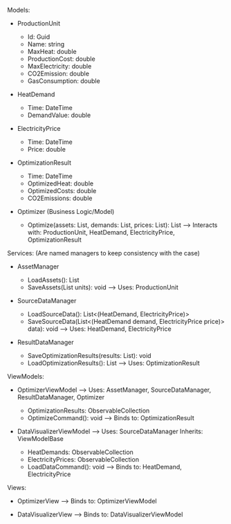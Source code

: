 Models:
- ProductionUnit
  + Id: Guid
  + Name: string
  + MaxHeat: double
  + ProductionCost: double
  + MaxElectricity: double
  + CO2Emission: double
  + GasConsumption: double

- HeatDemand
  + Time: DateTime
  + DemandValue: double

- ElectricityPrice
  + Time: DateTime
  + Price: double

- OptimizationResult
  + Time: DateTime
  + OptimizedHeat: double
  + OptimizedCosts: double
  + CO2Emissions: double

- Optimizer (Business Logic/Model)
  + Optimize(assets: List<ProductionUnit>, demands: List<HeatDemand>, prices: List<ElectricityPrice>): List<OptimizationResult>
  --> Interacts with: ProductionUnit, HeatDemand, ElectricityPrice, OptimizationResult

Services: (Are named managers to keep consistency with the case)
- AssetManager
  + LoadAssets(): List<ProductionUnit>
  + SaveAssets(List<ProductionUnit> units): void
  --> Uses: ProductionUnit

- SourceDataManager
  + LoadSourceData(): List<(HeatDemand, ElectricityPrice)>
  + SaveSourceData(List<(HeatDemand demand, ElectricityPrice price)> data): void
  --> Uses: HeatDemand, ElectricityPrice

- ResultDataManager
  + SaveOptimizationResults(results: List<OptimizationResult>): void
  + LoadOptimizationResults(): List<OptimizationResult>
  --> Uses: OptimizationResult

ViewModels:
- OptimizerViewModel
  --> Uses: AssetManager, SourceDataManager, ResultDataManager, Optimizer
  + OptimizationResults: ObservableCollection<OptimizationResult>
  + OptimizeCommand(): void
  --> Binds to: OptimizationResult

- DataVisualizerViewModel
  --> Uses: SourceDataManager
  Inherits: ViewModelBase
  + HeatDemands: ObservableCollection<HeatDemand>
  + ElectricityPrices: ObservableCollection<ElectricityPrice>
  + LoadDataCommand(): void
  --> Binds to: HeatDemand, ElectricityPrice

Views:
- OptimizerView
  --> Binds to: OptimizerViewModel

- DataVisualizerView
  --> Binds to: DataVisualizerViewModel
